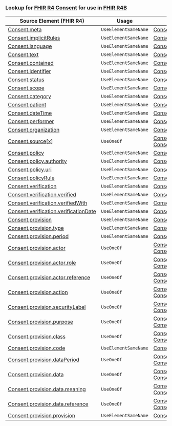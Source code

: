 ### Lookup for [FHIR R4](https://hl7.org/fhir/R4/) [Consent](https://hl7.org/fhir/R4/Consent.html) for use in [FHIR R4B](https://hl7.org/fhir/R4B/)

| Source Element (FHIR R4) | Usage | Target |
| -------------- | ----- | ------ |
| [Consent.meta](https://hl7.org/fhir/R4/Consent.html#resource) | `UseElementSameName` | [Consent.meta](https://hl7.org/fhir/R4B/Consent.html#resource) |
| [Consent.implicitRules](https://hl7.org/fhir/R4/Consent.html#resource) | `UseElementSameName` | [Consent.implicitRules](https://hl7.org/fhir/R4B/Consent.html#resource) |
| [Consent.language](https://hl7.org/fhir/R4/Consent.html#resource) | `UseElementSameName` | [Consent.language](https://hl7.org/fhir/R4B/Consent.html#resource) |
| [Consent.text](https://hl7.org/fhir/R4/Consent.html#resource) | `UseElementSameName` | [Consent.text](https://hl7.org/fhir/R4B/Consent.html#resource) |
| [Consent.contained](https://hl7.org/fhir/R4/Consent.html#resource) | `UseElementSameName` | [Consent.contained](https://hl7.org/fhir/R4B/Consent.html#resource) |
| [Consent.identifier](https://hl7.org/fhir/R4/Consent.html#resource) | `UseElementSameName` | [Consent.identifier](https://hl7.org/fhir/R4B/Consent.html#resource) |
| [Consent.status](https://hl7.org/fhir/R4/Consent.html#resource) | `UseElementSameName` | [Consent.status](https://hl7.org/fhir/R4B/Consent.html#resource) |
| [Consent.scope](https://hl7.org/fhir/R4/Consent.html#resource) | `UseElementSameName` | [Consent.scope](https://hl7.org/fhir/R4B/Consent.html#resource) |
| [Consent.category](https://hl7.org/fhir/R4/Consent.html#resource) | `UseElementSameName` | [Consent.category](https://hl7.org/fhir/R4B/Consent.html#resource) |
| [Consent.patient](https://hl7.org/fhir/R4/Consent.html#resource) | `UseElementSameName` | [Consent.patient](https://hl7.org/fhir/R4B/Consent.html#resource) |
| [Consent.dateTime](https://hl7.org/fhir/R4/Consent.html#resource) | `UseElementSameName` | [Consent.dateTime](https://hl7.org/fhir/R4B/Consent.html#resource) |
| [Consent.performer](https://hl7.org/fhir/R4/Consent.html#resource) | `UseElementSameName` | [Consent.performer](https://hl7.org/fhir/R4B/Consent.html#resource) |
| [Consent.organization](https://hl7.org/fhir/R4/Consent.html#resource) | `UseElementSameName` | [Consent.organization](https://hl7.org/fhir/R4B/Consent.html#resource) |
| [Consent.source[x]](https://hl7.org/fhir/R4/Consent.html#resource) | `UseOneOf` | [Consent.source[x]](https://hl7.org/fhir/R4B/Consent.html#resource)<br />[Consent.source[x]](https://hl7.org/fhir/R4B/Consent.html#resource) |
| [Consent.policy](https://hl7.org/fhir/R4/Consent.html#resource) | `UseElementSameName` | [Consent.policy](https://hl7.org/fhir/R4B/Consent.html#resource) |
| [Consent.policy.authority](https://hl7.org/fhir/R4/Consent.html#resource) | `UseElementSameName` | [Consent.policy.authority](https://hl7.org/fhir/R4B/Consent.html#resource) |
| [Consent.policy.uri](https://hl7.org/fhir/R4/Consent.html#resource) | `UseElementSameName` | [Consent.policy.uri](https://hl7.org/fhir/R4B/Consent.html#resource) |
| [Consent.policyRule](https://hl7.org/fhir/R4/Consent.html#resource) | `UseElementSameName` | [Consent.policyRule](https://hl7.org/fhir/R4B/Consent.html#resource) |
| [Consent.verification](https://hl7.org/fhir/R4/Consent.html#resource) | `UseElementSameName` | [Consent.verification](https://hl7.org/fhir/R4B/Consent.html#resource) |
| [Consent.verification.verified](https://hl7.org/fhir/R4/Consent.html#resource) | `UseElementSameName` | [Consent.verification.verified](https://hl7.org/fhir/R4B/Consent.html#resource) |
| [Consent.verification.verifiedWith](https://hl7.org/fhir/R4/Consent.html#resource) | `UseElementSameName` | [Consent.verification.verifiedWith](https://hl7.org/fhir/R4B/Consent.html#resource) |
| [Consent.verification.verificationDate](https://hl7.org/fhir/R4/Consent.html#resource) | `UseElementSameName` | [Consent.verification.verificationDate](https://hl7.org/fhir/R4B/Consent.html#resource) |
| [Consent.provision](https://hl7.org/fhir/R4/Consent.html#resource) | `UseElementSameName` | [Consent.provision](https://hl7.org/fhir/R4B/Consent.html#resource) |
| [Consent.provision.type](https://hl7.org/fhir/R4/Consent.html#resource) | `UseElementSameName` | [Consent.provision.type](https://hl7.org/fhir/R4B/Consent.html#resource) |
| [Consent.provision.period](https://hl7.org/fhir/R4/Consent.html#resource) | `UseElementSameName` | [Consent.provision.period](https://hl7.org/fhir/R4B/Consent.html#resource) |
| [Consent.provision.actor](https://hl7.org/fhir/R4/Consent.html#resource) | `UseOneOf` | [Consent.provision.actor](https://hl7.org/fhir/R4B/Consent.html#resource)<br />[Consent.provision.actor](https://hl7.org/fhir/R4B/Consent.html#resource) |
| [Consent.provision.actor.role](https://hl7.org/fhir/R4/Consent.html#resource) | `UseOneOf` | [Consent.provision.actor.role](https://hl7.org/fhir/R4B/Consent.html#resource)<br />[Consent.provision.actor.role](https://hl7.org/fhir/R4B/Consent.html#resource) |
| [Consent.provision.actor.reference](https://hl7.org/fhir/R4/Consent.html#resource) | `UseOneOf` | [Consent.provision.actor.reference](https://hl7.org/fhir/R4B/Consent.html#resource)<br />[Consent.provision.actor.reference](https://hl7.org/fhir/R4B/Consent.html#resource) |
| [Consent.provision.action](https://hl7.org/fhir/R4/Consent.html#resource) | `UseOneOf` | [Consent.provision.action](https://hl7.org/fhir/R4B/Consent.html#resource)<br />[Consent.provision.action](https://hl7.org/fhir/R4B/Consent.html#resource) |
| [Consent.provision.securityLabel](https://hl7.org/fhir/R4/Consent.html#resource) | `UseOneOf` | [Consent.provision.securityLabel](https://hl7.org/fhir/R4B/Consent.html#resource)<br />[Consent.provision.securityLabel](https://hl7.org/fhir/R4B/Consent.html#resource) |
| [Consent.provision.purpose](https://hl7.org/fhir/R4/Consent.html#resource) | `UseOneOf` | [Consent.provision.purpose](https://hl7.org/fhir/R4B/Consent.html#resource)<br />[Consent.provision.purpose](https://hl7.org/fhir/R4B/Consent.html#resource) |
| [Consent.provision.class](https://hl7.org/fhir/R4/Consent.html#resource) | `UseOneOf` | [Consent.provision.class](https://hl7.org/fhir/R4B/Consent.html#resource)<br />[Consent.provision.class](https://hl7.org/fhir/R4B/Consent.html#resource) |
| [Consent.provision.code](https://hl7.org/fhir/R4/Consent.html#resource) | `UseElementSameName` | [Consent.provision.code](https://hl7.org/fhir/R4B/Consent.html#resource) |
| [Consent.provision.dataPeriod](https://hl7.org/fhir/R4/Consent.html#resource) | `UseOneOf` | [Consent.provision.dataPeriod](https://hl7.org/fhir/R4B/Consent.html#resource)<br />[Consent.provision.dataPeriod](https://hl7.org/fhir/R4B/Consent.html#resource) |
| [Consent.provision.data](https://hl7.org/fhir/R4/Consent.html#resource) | `UseOneOf` | [Consent.provision.data](https://hl7.org/fhir/R4B/Consent.html#resource)<br />[Consent.provision.data](https://hl7.org/fhir/R4B/Consent.html#resource) |
| [Consent.provision.data.meaning](https://hl7.org/fhir/R4/Consent.html#resource) | `UseOneOf` | [Consent.provision.data.meaning](https://hl7.org/fhir/R4B/Consent.html#resource)<br />[Consent.provision.data.meaning](https://hl7.org/fhir/R4B/Consent.html#resource) |
| [Consent.provision.data.reference](https://hl7.org/fhir/R4/Consent.html#resource) | `UseOneOf` | [Consent.provision.data.reference](https://hl7.org/fhir/R4B/Consent.html#resource)<br />[Consent.provision.data.reference](https://hl7.org/fhir/R4B/Consent.html#resource) |
| [Consent.provision.provision](https://hl7.org/fhir/R4/Consent.html#resource) | `UseElementSameName` | [Consent.provision.provision](https://hl7.org/fhir/R4B/Consent.html#resource) |

